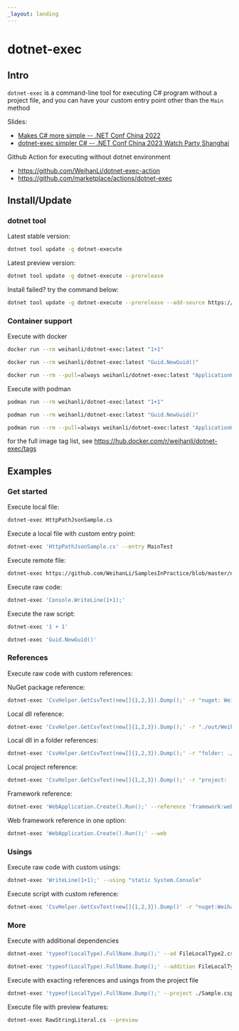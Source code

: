 ```yaml
---
_layout: landing
---
```


# dotnet-exec

## Intro

`dotnet-exec` is a command-line tool for executing C# program without a project file, and you can have your custom entry point other than the `Main` method

Slides:

- [Makes C# more simple -- .NET Conf China 2022](https://github.com/WeihanLi/dotnet-exec/blob/main/docs/slides/dotnet-conf-china-2022-dotnet-exec_makes_csharp_more_simple.pdf)
- [dotnet-exec simpler C# -- .NET Conf China 2023 Watch Party Shanghai](https://github.com/WeihanLi/dotnet-exec/blob/main/docs/slides/dotnet-exec-simpler-csharp.pdf)

Github Action for executing without dotnet environment

- <https://github.com/WeihanLi/dotnet-exec-action>
- <https://github.com/marketplace/actions/dotnet-exec>

## Install/Update

### dotnet tool

Latest stable version:

```sh
dotnet tool update -g dotnet-execute
```

Latest preview version:

```sh
dotnet tool update -g dotnet-execute --prerelease
```

Install failed? try the command below:

```sh
dotnet tool update -g dotnet-execute --prerelease --add-source https://api.nuget.org/v3/index.json --ignore-failed-sources
```

### Container support

Execute with docker

``` sh
docker run --rm weihanli/dotnet-exec:latest "1+1"
```

``` sh
docker run --rm weihanli/dotnet-exec:latest "Guid.NewGuid()"
```

``` sh
docker run --rm --pull=always weihanli/dotnet-exec:latest "ApplicationHelper.RuntimeInfo"
```

Execute with podman

``` sh
podman run --rm weihanli/dotnet-exec:latest "1+1"
```

``` sh
podman run --rm weihanli/dotnet-exec:latest "Guid.NewGuid()"
```

``` sh
podman run --rm --pull=always weihanli/dotnet-exec:latest "ApplicationHelper.RuntimeInfo"
```

for the full image tag list, see <https://hub.docker.com/r/weihanli/dotnet-exec/tags>

## Examples

### Get started

Execute local file:

``` sh
dotnet-exec HttpPathJsonSample.cs
```

Execute a local file with custom entry point:

``` sh
dotnet-exec 'HttpPathJsonSample.cs' --entry MainTest
```

Execute remote file:

``` sh
dotnet-exec https://github.com/WeihanLi/SamplesInPractice/blob/master/net7Sample/Net7Sample/ArgumentExceptionSample.cs
```

Execute raw code:

``` sh
dotnet-exec 'Console.WriteLine(1+1);'
```

Execute the raw script:

```sh
dotnet-exec '1 + 1'
```

``` sh
dotnet-exec 'Guid.NewGuid()'
```

### References

Execute raw code with custom references:

NuGet package reference:

``` sh
dotnet-exec 'CsvHelper.GetCsvText(new[]{1,2,3}).Dump();' -r "nuget: WeihanLi.Npoi,3.0.0" -u "WeihanLi.Npoi"
```

Local dll reference:

``` sh
dotnet-exec 'CsvHelper.GetCsvText(new[]{1,2,3}).Dump();' -r "./out/WeihanLi.Npoi.dll" -u "WeihanLi.Npoi"
```

Local dll in a folder references:

``` sh
dotnet-exec 'CsvHelper.GetCsvText(new[]{1,2,3}).Dump();' -r "folder: ./out" -u "WeihanLi.Npoi"
```

Local project reference:

``` sh
dotnet-exec 'CsvHelper.GetCsvText(new[]{1,2,3}).Dump();' -r "project: ./WeihanLi.Npoi.csproj" -u "WeihanLi.Npoi"
```

Framework reference:

``` sh
dotnet-exec 'WebApplication.Create().Run();' --reference 'framework:web'
```

Web framework reference in one option:

``` sh
dotnet-exec 'WebApplication.Create().Run();' --web
```

### Usings

Execute raw code with custom usings:

``` sh
dotnet-exec 'WriteLine(1+1);' --using "static System.Console"
```

Execute script with custom reference:

``` sh
dotnet-exec 'CsvHelper.GetCsvText(new[]{1,2,3}).Dump()' -r "nuget:WeihanLi.Npoi,3.0.0" -u WeihanLi.Npoi
```

### More

Execute with additional dependencies

``` sh
dotnet-exec 'typeof(LocalType).FullName.Dump();' --ad FileLocalType2.cs
```

``` sh
dotnet-exec 'typeof(LocalType).FullName.Dump();' --addition FileLocalType2.cs
```

Execute with exacting references and usings from the project file

``` sh
dotnet-exec 'typeof(LocalType).FullName.Dump();' --project ./Sample.csproj
```

Execute file with preview features:

``` sh
dotnet-exec RawStringLiteral.cs --preview
```
